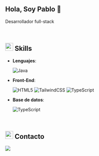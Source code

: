 ## Hola, Soy Pablo 👋

Desarrollador full-stack 


<br>

## <img src="https://media2.giphy.com/media/QssGEmpkyEOhBCb7e1/giphy.gif?cid=ecf05e47a0n3gi1bfqntqmob8g9aid1oyj2wr3ds3mg700bl&rid=giphy.gif" width ="25"><b> Skills</b>



- **Lenguajes**:

    ![Java](https://img.shields.io/badge/Java-ED8B00?style=for-the-badge&logo=openjdk&logoColor=white)


- **Front-End**:


   ![HTML5](https://img.shields.io/badge/HTML5-E34F26?style=flat-square&logo=HTML5&logoColor=white)
   ![TailwindCSS](https://img.shields.io/badge/tailwindcss-0F172A?&logo=tailwindcss)
   ![TypeScript](https://shields.io/badge/TypeScript-3178C6?logo=TypeScript&logoColor=FFF&style=flat-square)

- **Base de datos**:  

  ![TypeScript](https://shields.io/badge/MySQL-lightgrey?logo=mysql&style=plastic&logoColor=white&labelColor=blue)

<br>


## <img src="https://media2.giphy.com/media/QssGEmpkyEOhBCb7e1/giphy.gif?cid=ecf05e47a0n3gi1bfqntqmob8g9aid1oyj2wr3ds3mg700bl&rid=giphy.gif" width ="25"><b> Contacto</b>

<a href="mailto:pablo0180a@gmail.com" target="_blank">
<img src="https://img.shields.io/badge/gmail:  pablo0180a-%23EA4335.svg?style=for-the-badge&logo=gmail&logoColor=white" t=mail style="margin-bottom: 5px;" />
</a>


